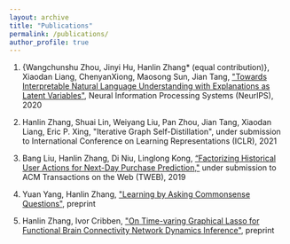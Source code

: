 ```yaml
---
layout: archive
title: "Publications"
permalink: /publications/
author_profile: true
---
```

1. {Wangchunshu Zhou, Jinyi Hu, Hanlin Zhang* (equal contribution)}, Xiaodan Liang, ChenyanXiong, Maosong Sun, Jian Tang, ["Towards Interpretable Natural Language Understanding with Explanations as Latent Variables"](../files/NeurIPS2020.pdf), Neural Information Processing Systems (NeurIPS), 2020

2. Hanlin Zhang, Shuai Lin, Weiyang Liu, Pan Zhou, Jian Tang, Xiaodan Liang, Eric P. Xing, "Iterative Graph Self-Distillation", under submission to International Conference on Learning Representations (ICLR), 2021
  
3. Bang Liu, Hanlin Zhang, Di Niu, Linglong Kong, [“Factorizing Historical User Actions for Next-Day Purchase Prediction,"](../files/TWEB.pdf) under submission to ACM Transactions on the Web (TWEB), 2019

2. Yuan Yang, Hanlin Zhang, ["Learning by Asking Commonsense Questions"](../files/logic.pdf), preprint

4. Hanlin Zhang, Ivor Cribben, ["On Time-varing Graphical Lasso for Functional Brain Connectivity Network Dynamics Inference"](../files/fMRI.pdf), preprint 